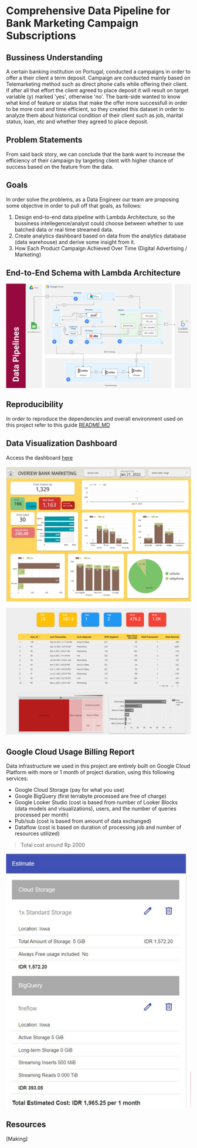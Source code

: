 # Comprehensive Data Pipeline for Bank Marketing Campaign Subscriptions

## Bussiness Understanding

A certain banking institution on Portugal, conducted a campaigns in order to offer a their client a term deposit. Campaign are conducted mainly based on Telemarketing method such as direct phone calls while offering their client. If after all that effort the client agreed to place deposit it will result on target variable (y) marked 'yes', otherwise 'no'. The bank-side wanted to know what kind of feature or status that make the offer more successfull in order to be more cost and time efficient, so they created this dataset in order to analyze them about historical condition of their client such as job, marital status, loan, etc and whether they agreed to place deposit.

## Problem Statements

From said back story, we can conclude that the bank want to increase the efficiency of their campaign by targeting client with higher chance of success based on the feature from the data.

## Goals

In order solve the problems, as a Data Engineer our team are proposing some objective in order to pull off that goals, as follows:

1. Design end-to-end data pipeline with Lambda Architecture, so the bussiness intellegence/analyst could choose between whether to use batched data or real time streamed data.
2. Create analytics dashboard based on data from the analytics database (data warehouse) and derive some insight from it.
3. How Each Product Campaign Achieved Over Time (Digital Advertising / Marketing)

## End-to-End Schema with Lambda Architecture

![data-pipeline](docs/end-to-end-schema.png)

## Reproducibility

In order to reproduce the dependencies and overall environment used on this project refer to this guide [README.MD](https://github.com/mzfuadi97/DF8-Fireflowedit/blob/master/src/README.MD)

## Data Visualization Dashboard

Access the dashboard [here](https://lookerstudio.google.com/reporting/532cc0c9-4325-4ee9-af9c-e68832c83241/page/CD3AD)

![Dashboard 1](docs/Dashboard-1.png)

![Dashboard 2](docs/Dashboard-2.png)

## Google Cloud Usage Billing Report
Data infrastructure we used in this project are entirely built on Google Cloud Platform with more or 1 month of project duration, 
using this following services:
- Google Cloud Storage (pay for what you use)
- Google BigQuery (first terrabyte processed are free of charge)
- Google Looker Studio (cost is based from number of Looker Blocks (data models and visualizations), users, and the number of queries processed per month)
- Pub/sub (cost is based from amount of data exchanged)
- Dataflow (cost is based on duration of processing job and number of resources utilized)
> Total cost around Rp 2000

![Calculator](docs/calculator.png)

## Resources
[Making]